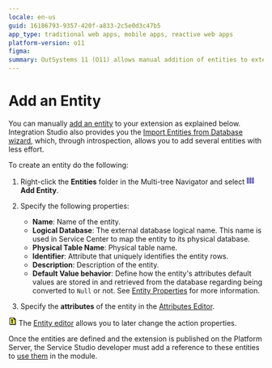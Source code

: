 ```yaml
---
locale: en-us
guid: 16186793-9357-420f-a833-2c5e0d3c47b5
app_type: traditional web apps, mobile apps, reactive web apps
platform-version: o11
figma:
summary: OutSystems 11 (O11) allows manual addition of entities to extensions and offers a wizard for importing multiple entities from a database.
---
```

# Add an Entity

You can manually [add an entity](<entity-define.md>) to your extension as explained below. Integration Studio also provides you the [Import Entities from Database wizard](<entity-import-from-database.md>), which, through introspection, allows you to add several entities with less effort.  

To create an entity do the following:

1. Right-click the **Entities** folder in the Multi-tree Navigator and select ![Icon representing the action to add an entity in the Multi-tree Navigator](images/entity.gif "Add Entity Icon") **Add Entity**.

1. Specify the following properties:

    * **Name**: Name of the entity.
    * **Logical Database**: The external database logical name. This name is used in Service Center to map the entity to its physical database.
    * **Physical Table Name**: Physical table name.
    * **Identifier**: Attribute that uniquely identifies the entity rows.
    * **Description**: Description of the entity.
    * **Default Value behavior**: Define how the entity's attributes default values are stored in and retrieved from the database regarding being converted to `Null` or not. See [Entity Properties](<../../../ref/integration-studio/element-property/entity.md>) for more information.

1. Specify the **attributes** of the entity in the [Attributes Editor](<../../../ref/integration-studio/editor/attributes.md>).

![Icon indicating a tip about using the Entity editor in Integration Studio](images/tip.gif "Tip Information Icon") The [Entity editor](<../../../ref/integration-studio/editor/entity.md>) allows you to later change the action properties.

Once the entities are defined and the extension is published on the Platform Server, the Service Studio developer must add a reference to these entities to [use them](<../extension-life-cycle/extension-use.md>) in the module.
